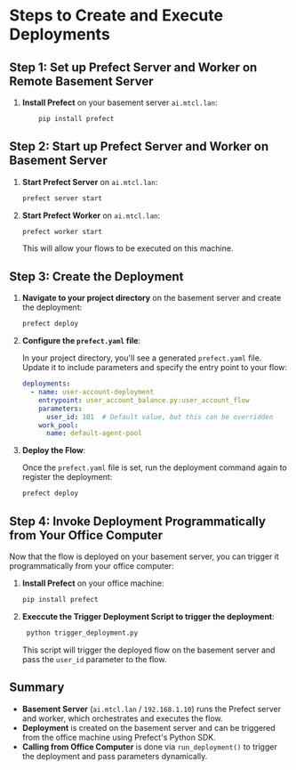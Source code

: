 # Steps to Create and Execute Deployments


## Step 1: Set up Prefect Server and Worker on Remote Basement Server

1. **Install Prefect** on your basement server `ai.mtcl.lan`:

    ```bash
        pip install prefect
    ```

## Step 2: Start up Prefect Server and Worker on Basement Server

1. **Start Prefect Server** on `ai.mtcl.lan`:

   ```bash
   prefect server start
   ```

2. **Start Prefect Worker** on `ai.mtcl.lan`:

   ```bash
   prefect worker start
   ```

   This will allow your flows to be executed on this machine.

## Step 3: Create the Deployment

1. **Navigate to your project directory** on the basement server and create the deployment:

   ```bash
   prefect deploy
   ```

2. **Configure the `prefect.yaml` file**:

   In your project directory, you'll see a generated `prefect.yaml` file. Update it to include parameters and specify the entry point to your flow:

   ```yaml
   deployments:
     - name: user-account-deployment
       entrypoint: user_account_balance.py:user_account_flow
       parameters:
         user_id: 101  # Default value, but this can be overridden
       work_pool:
         name: default-agent-pool
   ```

3. **Deploy the Flow**:

   Once the `prefect.yaml` file is set, run the deployment command again to register the deployment:

   ```bash
   prefect deploy
   ```

## Step 4: Invoke Deployment Programmatically from Your Office Computer

Now that the flow is deployed on your basement server, you can trigger it programmatically from your office computer:

1. **Install Prefect** on your office machine:

   ```bash
   pip install prefect
   ```

2. **Execcute the Trigger Deployment Script to trigger the deployment**:

   ```bash
    python trigger_deployment.py
   ```

   This script will trigger the deployed flow on the basement server and pass the `user_id` parameter to the flow.

## Summary

- **Basement Server** (`ai.mtcl.lan` / `192.168.1.10`) runs the Prefect server and worker, which orchestrates and executes the flow.
- **Deployment** is created on the basement server and can be triggered from the office machine using Prefect's Python SDK.
- **Calling from Office Computer** is done via `run_deployment()` to trigger the deployment and pass parameters dynamically.
